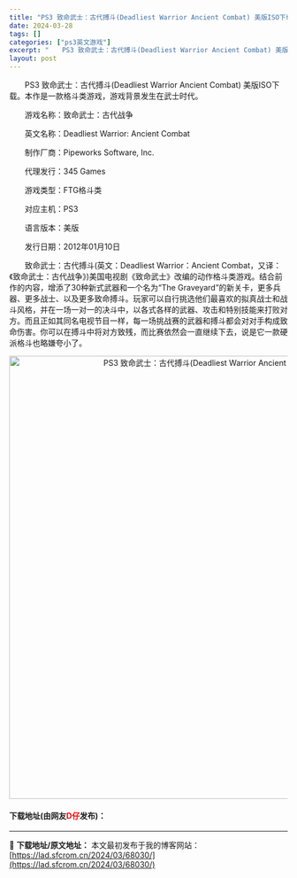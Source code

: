 ```yaml
---
title: "PS3 致命武士：古代搏斗(Deadliest Warrior Ancient Combat) 美版ISO下载"
date: 2024-03-28
tags: []
categories: ["ps3英文游戏"]
excerpt: "　　PS3 致命武士：古代搏斗(Deadliest Warrior Ancient Combat) 美版ISO下载。本作是一款格斗类游戏，游戏背景发生在武士时代。 　　游戏名称：致命武士：古代战争 　　英文名称：Deadliest Warrior: Ancient Combat 　　制作厂商：Pip&hellip;"
layout: post
---
```


 <p>　　PS3 致命武士：古代搏斗(Deadliest Warrior Ancient Combat) 美版ISO下载。本作是一款格斗类游戏，游戏背景发生在武士时代。</p> <p>　　游戏名称：致命武士：古代战争</p> <p>　　英文名称：Deadliest Warrior: Ancient Combat</p> <p>　　制作厂商：Pipeworks Software, Inc.</p> <p>　　代理发行：345 Games</p> <p>　　游戏类型：FTG格斗类</p> <p>　　对应主机：PS3</p> <p>　　语言版本：美版</p> <p>　　发行日期：2012年01月10日</p> <p>　　致命武士：古代搏斗(英文：Deadliest Warrior：Ancient Combat，又译：《致命武士：古代战争》)美国电视剧《致命武士》改编的动作格斗类游戏。结合前作的内容，增添了30种新式武器和一个名为&ldquo;The Graveyard&rdquo;的新关卡，更多兵器、更多战士、以及更多致命搏斗。玩家可以自行挑选他们最喜欢的拟真战士和战斗风格，并在一场一对一的决斗中，以各式各样的武器、攻击和特别技能来打败对方。而且正如其同名电视节目一样，每一场挑战赛的武器和搏斗都会对对手构成致命伤害。你可以在搏斗中将对方致残，而比赛依然会一直继续下去，说是它一款硬派格斗也略嫌夸小了。</p> <p align="center"><img align="" border="0" src="https://lad.sfcrom.cn/wp-content/uploads/2024/03/20240328_66051db7d5ddd.jpg" width="800" alt="PS3 致命武士：古代搏斗(Deadliest Warrior Ancient Combat) 美版ISO下载" /></p> <p><h4>下载地址(由网友<font color="red">D仔</font>发布)：</h4></p> 

---
📖 **下载地址/原文地址：** 本文最初发布于我的博客网站：[https://lad.sfcrom.cn/2024/03/68030/](https://lad.sfcrom.cn/2024/03/68030/)

